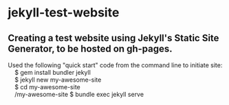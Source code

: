 # jekyll-test-website  

## Creating a test website using Jekyll's Static Site Generator, to be hosted on gh-pages.

Used the following "quick start" code from the command line to initiate site:  
&nbsp;&nbsp;&nbsp;&nbsp;$ gem install bundler jekyll  
&nbsp;&nbsp;&nbsp;&nbsp;$ jekyll new my-awesome-site  
&nbsp;&nbsp;&nbsp;&nbsp;$ cd my-awesome-site  
&nbsp;&nbsp;&nbsp;&nbsp;/my-awesome-site $ bundle exec jekyll serve
